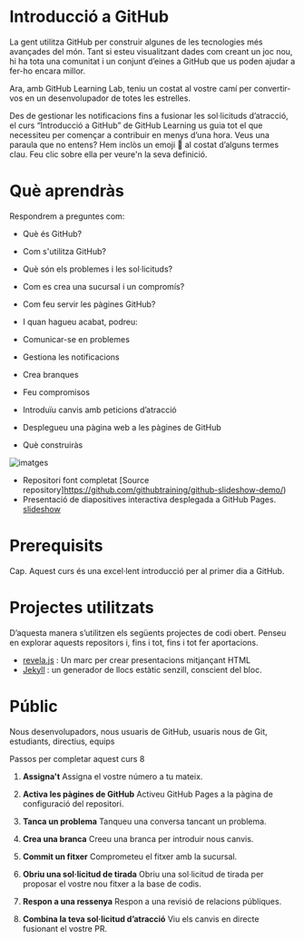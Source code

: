# Introducció a GitHub

La gent utilitza GitHub per construir algunes de les tecnologies més avançades del món. Tant si esteu visualitzant dades com creant un joc nou, hi ha tota una comunitat i un conjunt d’eines a GitHub que us poden ajudar a fer-ho encara millor.

Ara, amb GitHub Learning Lab, teniu un costat al vostre camí per convertir-vos en un desenvolupador de totes les estrelles.

Des de gestionar les notificacions fins a fusionar les sol·licituds d’atracció, el curs “Introducció a GitHub” de GitHub Learning us guia tot el que necessiteu per començar a contribuir en menys d’una hora. Veus una paraula que no entens? Hem inclòs un emoji :book: al costat d’alguns termes clau. Feu clic sobre ella per veure'n la seva definició.

Què aprendràs
=============

Respondrem a preguntes com:

* Què és GitHub?
* Com s'utilitza GitHub?
* Què són els problemes i les sol·licituds?
* Com es crea una sucursal i un compromís?
* Com feu servir les pàgines GitHub?
* I quan hagueu acabat, podreu:

* Comunicar-se en problemes
* Gestiona les notificacions
* Crea branques
* Feu compromisos
* Introduïu canvis amb peticions d’atracció
* Desplegueu una pàgina web a les pàgines de GitHub
* Què construiràs

![imatges](https://user-images.githubusercontent.com/16547949/69274863-44362880-0ba9-11ea-98f6-b58cfc9eab02.gif)

* Repositori font completat [Source repository]https://github.com/githubtraining/github-slideshow-demo/)
* Presentació de diapositives interactiva desplegada a GitHub Pages. [slideshow](https://githubtraining.github.io/github-slideshow-demo/)

Prerequisits
============
Cap. Aquest curs és una excel·lent introducció per al primer dia a GitHub.

Projectes utilitzats
========================
D’aquesta manera s’utilitzen els següents projectes de codi obert. Penseu en explorar aquests repositors i, fins i tot, fins i tot fer aportacions.

* [revela.js](https://github.com/hakimel/reveal.js) : Un marc per crear presentacions mitjançant HTML
* [Jekyll](https://github.com/jekyll/jekyll) : un generador de llocs estàtic senzill, conscient del bloc.

Públic
======
Nous desenvolupadors, nous usuaris de GitHub, usuaris nous de Git, estudiants, directius, equips

Passos per completar aquest curs 8
1. **Assigna't**     Assigna el vostre número a tu mateix.

1. **Activa les pàgines de GitHub**   Activeu GitHub Pages a la pàgina de configuració del repositori.

1. **Tanca un problema**    Tanqueu una conversa tancant un problema.

1. **Crea una branca**    Creeu una branca per introduir nous canvis.

1. **Commit un fitxer**    Comprometeu el fitxer amb la sucursal.

1. **Obriu una sol·licitud de tirada**    Obriu una sol·licitud de tirada per proposar el vostre nou fitxer a la base de codis.

1. **Respon a una ressenya**    Respon a una revisió de relacions públiques.

1. **Combina la teva sol·licitud d’atracció**    Viu els canvis en directe fusionant el vostre PR.
